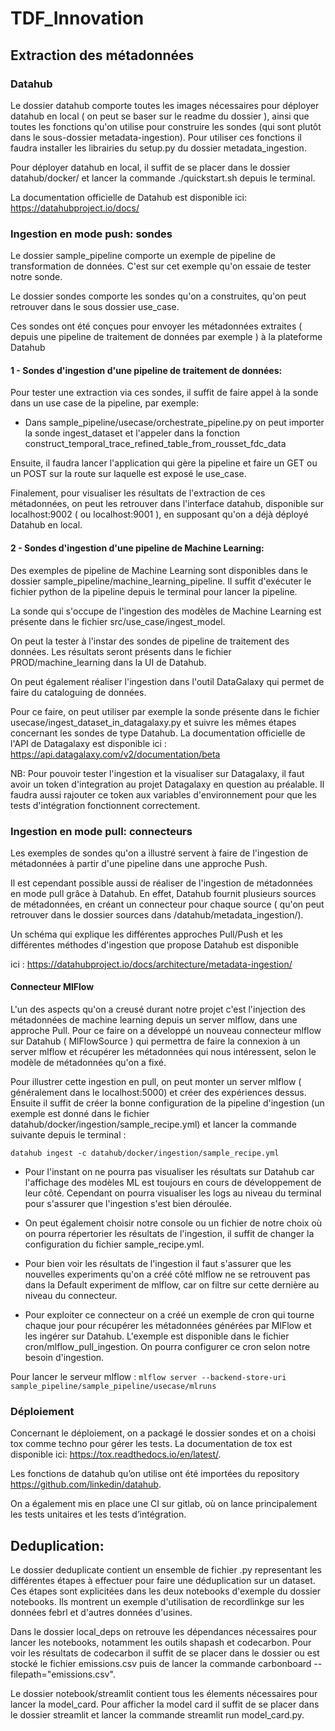 # TDF_Innovation


## Extraction des métadonnées

### Datahub

Le dossier datahub comporte toutes les images nécessaires pour déployer datahub en local ( on peut se baser sur le readme du dossier ), ainsi que toutes les fonctions qu'on utilise pour construire les sondes (qui sont plutôt dans le sous-dossier metadata-ingestion). Pour utiliser ces fonctions il faudra installer les librairies du setup.py du dossier metadata_ingestion.

Pour déployer datahub en local, il suffit de se placer dans le dossier datahub/docker/ et lancer la commande ./quickstart.sh depuis le terminal.

La documentation officielle de Datahub est disponible ici: https://datahubproject.io/docs/

### Ingestion en mode push: sondes

Le dossier sample_pipeline comporte un exemple de pipeline de transformation de données. C'est sur cet exemple qu'on essaie de tester notre sonde.

Le dossier sondes comporte les sondes qu'on a construites, qu'on peut retrouver dans le sous dossier use_case.

Ces sondes ont été conçues pour envoyer les métadonnées extraites ( depuis une pipeline de traitement de données par exemple ) à la plateforme Datahub

#### 1 - Sondes d'ingestion d'une pipeline de traitement de données:

Pour tester une extraction via ces sondes, il suffit de faire appel à la sonde dans un use case de la pipeline, par exemple:

* Dans sample_pipeline/usecase/orchestrate_pipeline.py on peut importer la sonde ingest_dataset et l'appeler dans la fonction construct_temporal_trace_refined_table_from_rousset_fdc_data

Ensuite, il faudra lancer l'application qui gère la pipeline et faire un GET ou un POST sur la route sur laquelle est exposé le use_case.

Finalement, pour visualiser les résultats de l'extraction de ces métadonnées, on peut les retrouver dans l'interface datahub, disponible sur localhost:9002 ( ou localhost:9001 ), en supposant qu'on a déjà déployé Datahub en local.

#### 2 - Sondes d'ingestion d'une pipeline de Machine Learning:

Des exemples de pipeline de Machine Learning sont disponibles dans le dossier sample_pipeline/machine_learning_pipeline. Il suffit d'exécuter le fichier python de la pipeline depuis le terminal pour lancer la pipeline.

La sonde qui s'occupe de l'ingestion des modèles de Machine Learning est présente dans le fichier src/use_case/ingest_model.

On peut la tester à l'instar des sondes de pipeline de traitement des données. Les résultats seront présents dans le fichier PROD/machine_learning dans la UI de Datahub.

On peut également réaliser l'ingestion dans l'outil DataGalaxy qui permet de faire du cataloguing de données.

Pour ce faire, on peut utiliser par exemple la sonde présente dans le fichier usecase/ingest_dataset_in_datagalaxy.py et suivre les mêmes étapes concernant les sondes de type Datahub. La documentation officielle de l'API de Datagalaxy est disponible ici : https://api.datagalaxy.com/v2/documentation/beta

NB: Pour pouvoir tester l'ingestion et la visualiser sur Datagalaxy, il faut avoir un token d'integration au projet Datagalaxy en question au préalable. Il faudra aussi rajouter ce token aux variables d'environnement pour que les tests d'intégration fonctionnent correctement.


### Ingestion en mode pull: connecteurs


Les exemples de sondes qu'on a illustré servent à faire de l'ingestion de métadonnées à partir d'une pipeline dans une approche Push.

Il est cependant possible aussi de réaliser de l'ingestion de métadonnées en mode pull grâce à Datahub. En effet, Datahub fournit plusieurs sources de métadonnées, en créant un connecteur pour chaque source ( qu'on peut retrouver dans le dossier sources dans /datahub/metadata_ingestion/).

Un schéma qui explique les différentes approches Pull/Push et les différentes méthodes d'ingestion que propose Datahub est disponible

ici : https://datahubproject.io/docs/architecture/metadata-ingestion/

#### Connecteur MlFlow

L'un des aspects qu'on a creusé durant notre projet c'est l'injection des métadonnées de machine learning depuis un server mlflow, dans une approche Pull. Pour ce faire on a développé un nouveau connecteur mlflow sur Datahub ( MlFlowSource ) qui permettra de faire la connexion à un server mlflow et récupérer les métadonnées qui nous intéressent, selon le modèle de métadonnées qu'on a fixé. 

Pour illustrer cette ingestion en pull, on peut monter un server mlflow ( généralement dans le localhost:5000) et créer des expériences dessus. Ensuite il suffit de créer la bonne configuration de la pipeline d'ingestion (un exemple est donné dans le fichier datahub/docker/ingestion/sample_recipe.yml) et lancer la commande suivante depuis le terminal :

`datahub ingest -c datahub/docker/ingestion/sample_recipe.yml`



- Pour l'instant on ne pourra pas visualiser les résultats sur Datahub car l'affichage des modèles ML est toujours en cours de développement de leur côté. Cependant on pourra visualiser les logs au niveau du terminal pour s'assurer que l'ingestion s'est bien déroulée.

- On peut également choisir notre console ou un fichier de notre choix où on pourra répertorier les résultats de l'ingestion, il suffit de changer la configuration du fichier sample_recipe.yml.

- Pour bien voir les résultats de l'ingestion il faut s'assurer que les nouvelles experiments qu'on a créé côté mlflow ne se retrouvent pas dans la Default experiment de mlflow, car on filtre sur cette dernière au niveau du connecteur.

- Pour exploiter ce connecteur on a créé un exemple de cron qui tourne chaque jour pour récupérer les métadonnées générées par MlFlow et les ingérer sur Datahub. L'exemple est disponible dans le fichier cron/mlflow_pull_ingestion. On pourra configurer ce cron selon notre besoin d'ingestion.


Pour lancer le serveur mlflow : `mlflow server --backend-store-uri sample_pipeline/sample_pipeline/usecase/mlruns`

### Déploiement


Concernant le déploiement, on a packagé le dossier sondes et on a choisi tox comme techno pour gérer les tests. La documentation de tox est disponible ici: https://tox.readthedocs.io/en/latest/. 

Les fonctions de datahub qu’on utilise ont été importées du repository https://github.com/linkedin/datahub. 

On a également mis en place une CI sur gitlab, où on lance principalement les tests unitaires et les tests d’intégration. 


## Deduplication:

Le dossier deduplicate contient un ensemble de fichier .py representant les différentes étapes à effectuer pour faire une déduplication sur un dataset. Ces étapes sont explicitées dans les deux notebooks d'exemple du dossier notebooks. Ils montrent un exemple d'utilisation de recordlinkge sur les données febrl et d'autres données d'usines.

Dans le dossier local_deps on retrouve les dépendances nécessaires pour lancer les notebooks, notamment les outils shapash et codecarbon. Pour voir les résultats de codecarbon il suffit de se placer dans le dossier ou est stocké le fichier emissions.csv puis de lancer la commande carbonboard --filepath="emissions.csv".

Le dossier notebook/streamlit contient tous les élements nécessaires pour lancer la model_card. Pour afficher la model card il suffit de se placer dans le dossier streamlit et lancer la commande streamlit run model_card.py.
